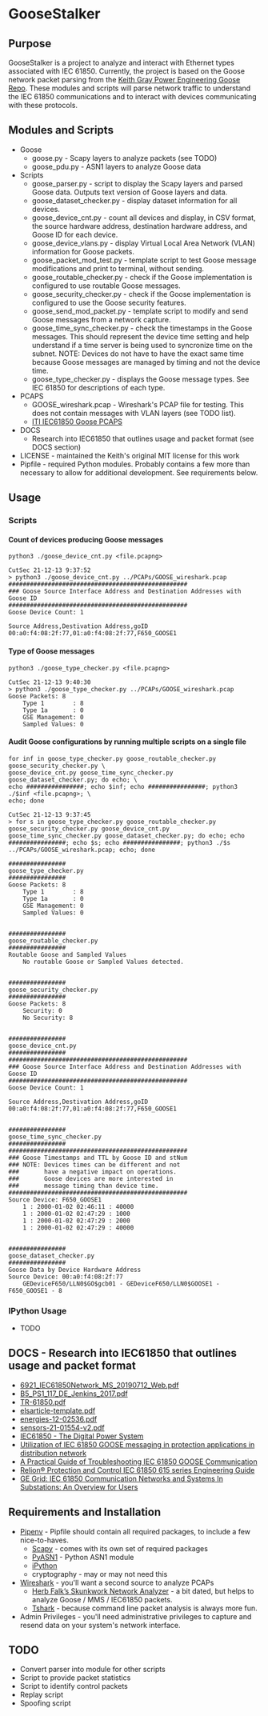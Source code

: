 # GooseStalker

## Purpose

GooseStalker is a project to analyze and interact with Ethernet types associated with IEC 61850. Currently, the project is based on the Goose network packet parsing from the [Keith Gray Power Engineering Goose Repo](https://github.com/keith-gray-powereng/goose). These modules and scripts will parse network traffic to understand the IEC 61850 communications and to interact with devices communicating with these protocols.

## Modules and Scripts

* Goose
  * goose.py - Scapy layers to analyze packets (see TODO)
  * goose_pdu.py - ASN1 layers to analyze Goose data
* Scripts
  * goose_parser.py - script to display the Scapy layers and parsed Goose data. Outputs text version of Goose layers and data.
  * goose_dataset_checker.py - display dataset information for all devices.
  * goose_device_cnt.py - count all devices and display, in CSV format, the source hardware address, destination hardware address, and Goose ID for each device.
  * goose_device_vlans.py - display Virtual Local Area Network (VLAN) information for Goose packets.
  * goose_packet_mod_test.py - template script to test Goose message modifications and print to terminal, without sending.
  * goose_routable_checker.py - check if the Goose implementation is configured to use routable Goose messages.
  * goose_security_checker.py - check if the Goose implementation is configured to use the Goose security features.
  * goose_send_mod_packet.py - template script to modify and send Goose messages from a network capture.
  * goose_time_sync_checker.py - check the timestamps in the Goose messages. This should represent the device time setting and help understand if a time server is being used to syncronize time on the subnet. NOTE: Devices do not have to have the exact same time because Goose messages are managed by timing and not the device time.
  * goose_type_checker.py - displays the Goose message types. See IEC 61850 for descriptions of each type.  
* PCAPS  
  * GOOSE_wireshark.pcap - Wireshark's PCAP file for testing. This does not contain messages with VLAN layers (see TODO list).
  * [ITI IEC61850 Goose PCAPS](https://github.com/ITI/ICS-Security-Tools/tree/master/pcaps/IEC61850)
* DOCS
  * Research into IEC61850 that outlines usage and packet format (see DOCS section)
* LICENSE - maintained the Keith's original MIT license for this work
* Pipfile - required Python modules. Probably contains a few more than necessary to allow for additional development. See requirements below.

## Usage

### Scripts

#### Count of devices producing Goose messages

```shell
python3 ./goose_device_cnt.py <file.pcapng>
```

```console
CutSec 21-12-13 9:37:52
> python3 ./goose_device_cnt.py ../PCAPs/GOOSE_wireshark.pcap
##################################################
### Goose Source Interface Address and Destination Addresses with Goose ID
##################################################
Goose Device Count: 1

Source Address,Destivation Address,goID
00:a0:f4:08:2f:77,01:a0:f4:08:2f:77,F650_GOOSE1
```

#### Type of Goose messages

```shell
python3 ./goose_type_checker.py <file.pcapng>
```

```console
CutSec 21-12-13 9:40:30
> python3 ./goose_type_checker.py ../PCAPs/GOOSE_wireshark.pcap
Goose Packets: 8
    Type 1        : 8
    Type 1a       : 0
    GSE Management: 0
    Sampled Values: 0
```

#### Audit Goose configurations by running multiple scripts on a single file

```shell
for inf in goose_type_checker.py goose_routable_checker.py goose_security_checker.py \
goose_device_cnt.py goose_time_sync_checker.py goose_dataset_checker.py; do echo; \
echo ################; echo $inf; echo ################; python3 ./$inf <file.pcapng>; \
echo; done
```

```console
CutSec 21-12-13 9:37:45
> for s in goose_type_checker.py goose_routable_checker.py goose_security_checker.py goose_device_cnt.py goose_time_sync_checker.py goose_dataset_checker.py; do echo; echo ################; echo $s; echo ################; python3 ./$s ../PCAPs/GOOSE_wireshark.pcap; echo; done

################
goose_type_checker.py
################
Goose Packets: 8
    Type 1        : 8
    Type 1a       : 0
    GSE Management: 0
    Sampled Values: 0


################
goose_routable_checker.py
################
Routable Goose and Sampled Values
    No routable Goose or Sampled Values detected.


################
goose_security_checker.py
################
Goose Packets: 8
    Security: 0
    No Security: 8


################
goose_device_cnt.py
################
##################################################
### Goose Source Interface Address and Destination Addresses with Goose ID
##################################################
Goose Device Count: 1

Source Address,Destivation Address,goID
00:a0:f4:08:2f:77,01:a0:f4:08:2f:77,F650_GOOSE1


################
goose_time_sync_checker.py
################
##################################################
### Goose Timestamps and TTL by Goose ID and stNum
### NOTE: Devices times can be different and not
###       have a negative impact on operations.
###       Goose devices are more interested in
###       message timing than device time.
##################################################
Source Device: F650_GOOSE1
    1 : 2000-01-02 02:46:11 : 40000
    1 : 2000-01-02 02:47:29 : 1000
    1 : 2000-01-02 02:47:29 : 2000
    1 : 2000-01-02 02:47:29 : 40000


################
goose_dataset_checker.py
################
Goose Data by Device Hardware Address
Source Device: 00:a0:f4:08:2f:77
    GEDeviceF650/LLN0$GO$gcb01 - GEDeviceF650/LLN0$GOOSE1 - F650_GOOSE1 - 8
```

### IPython Usage

* TODO

## DOCS - Research into IEC61850 that outlines usage and packet format

* [6921_IEC61850Network_MS_20190712_Web.pdf](https://cms-cdn.selinc.com/assets/Literature/Publications/Technical%20Papers/6921_IEC61850Network_MS_20190712_Web.pdf?v=20190821-201111)
* [B5_PS1_117_DE_Jenkins_2017.pdf](https://www.researchgate.net/publication/339303436_How_to_hack_an_IEC_61850_system_or_protect_one)
* [TR-61850.pdf](https://www.fit.vut.cz/research/publication/11832/.en)
* [elsarticle-template.pdf](https://www.researchgate.net/publication/312327440_Interpreting_and_implementing_IEC_61850-90-5_Routed-Sampled_Value_and_Routed-GOOSE_protocols_for_IEEE_C371182_compliant_wide-area_synchrophasor_data_transfer)
* [energies-12-02536.pdf](https://www.mdpi.com/1996-1073/12/13/2536/pdf-vor)
* [sensors-21-01554-v2.pdf](https://www.mdpi.com/1424-8220/21/4/1554/pdf)
* [IEC61850 - The Digital Power System](https://www.cscos.com/wp-content/uploads/2019/01/Digital-Substations_Thompson.pdf)
* [Utilization of IEC 61850 GOOSE messaging in protection applications in distribution network](https://library.e.abb.com/public/dc853877595c4086ae649ca29924c0ec/Paper_GOOSE%20Utilisation%20in%20Protection.pdf)
* [A Practical Guide of Troubleshooting IEC 61850 GOOSE Communication](http://prorelay.tamu.edu/wp-content/uploads/sites/3/2017/04/A-Pratical-Guide-of-Troubleshooting-IEC-61850-GOOSE-communicaiton-Wei-Huang.pdf)
* [Relion® Protection and Control IEC 61850 615 series Engineering Guide](https://library.e.abb.com/public/3d6fbd4567e4bda6c1257b130056a8aa/IEC_61850_Engineering_Guide_756475_ENd.pdf)
* [GE Grid: IEC 61850 Communication Networks and Systems In Substations: An Overview for Users](https://www.gegridsolutions.com/multilin/journals/issues/spring09/iec61850.pdf)

## Requirements and Installation

* [Pipenv](https://docs.pipenv.org/) - Pipfile should contain all required packages, to include a few nice-to-haves.
  * [Scapy](https://github.com/secdev/scapy) - comes with its own set of required packages
  * [PyASN1](https://pypi.org/project/pyasn1/) - Python ASN1 module
  * [iPython](https://ipython.org/)
  * cryptography - may or may not need this
* [Wireshark](https://www.wireshark.org/) - you'll want a second source to analyze PCAPs
  * [Herb Falk’s Skunkwork Network Analyzer](http://www.otb-consultingservices.com/home/shop/skunkworks-network-analyzer/) - a bit dated, but helps to analyze Goose / MMS / IEC61850 packets.
  * [Tshark](https://www.wireshark.org/docs/man-pages/tshark.html) - because command line packet analysis is always more fun.
* Admin Privileges - you'll need administrative privileges to capture and resend data on your system's network interface. 

## TODO

* Convert parser into module for other scripts
* Script to provide packet statistics
* Script to identify control packets
* Replay script
* Spoofing script
